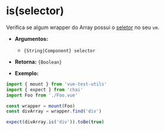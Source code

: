 # is(selector)

Verifica se algum wrapper do Array possui o [seletor](../selectors.md) no seu `vm`.

- **Argumentos:**
  - `{String|Component} selector`

- **Retorna:** `{Boolean}`

- **Exemplo:**

```js
import { mount } from 'vue-test-utils'
import { expect } from 'chai'
import Foo from './Foo.vue'

const wrapper = mount(Foo)
const divArray = wrapper.find('div')

expect(divArray.is('div')).toBe(true)
```
